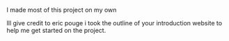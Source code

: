 I made most of this project on my own

Ill give credit to eric pouge i took the outline of your introduction website to help me get started on the project.
